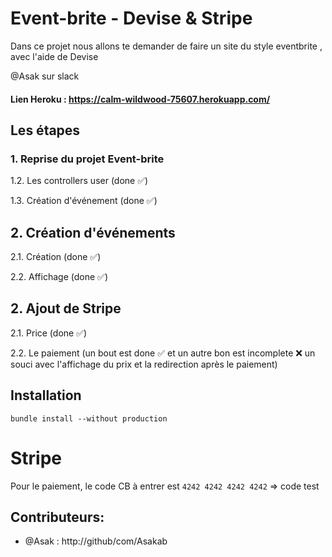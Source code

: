 # Event-brite - Devise & Stripe

Dans ce projet nous allons te demander de faire un site du style eventbrite , avec l'aide de Devise


@Asak sur slack

#### Lien Heroku : https://calm-wildwood-75607.herokuapp.com/

## Les étapes 

### 1. Reprise du projet Event-brite

1.2. Les controllers user (done ✅)

1.3. Création d'événement (done ✅)

## 2. Création d'événements

2.1. Création (done ✅)

2.2. Affichage (done ✅)

## 2. Ajout de Stripe

2.1. Price (done ✅)

2.2. Le paiement (un bout est done ✅ et un autre bon est incomplete ❌ un souci avec l'affichage du prix et la redirection après le paiement) 




## Installation

```
bundle install --without production
```

# Stripe

Pour le paiement, le code CB à entrer est ```4242 4242 4242 4242``` => code test






## Contributeurs:

* @Asak : http://github/com/Asakab
